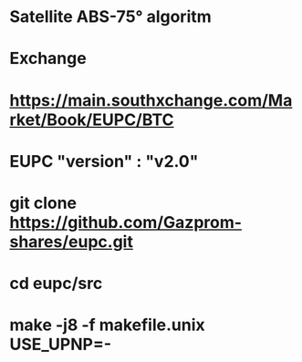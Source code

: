 
# Satellite ABS-75° algoritm
# Exchange 
# https://main.southxchange.com/Market/Book/EUPC/BTC
# EUPC "version" : "v2.0"

# git clone https://github.com/Gazprom-shares/eupc.git
# cd eupc/src
# make -j8 -f makefile.unix USE_UPNP=-
